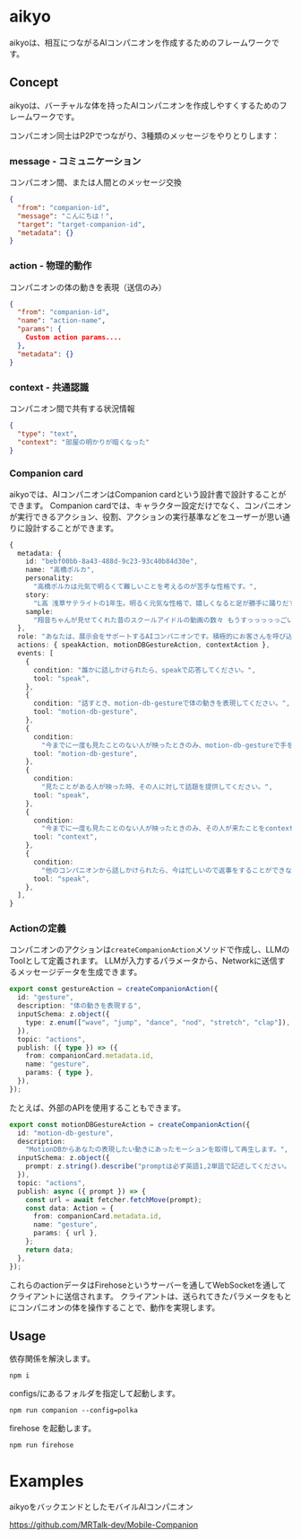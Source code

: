 # aikyo

aikyoは、相互につながるAIコンパニオンを作成するためのフレームワークです。

## Concept

aikyoは、バーチャルな体を持ったAIコンパニオンを作成しやすくするためのフレームワークです。

コンパニオン同士はP2Pでつながり、3種類のメッセージをやりとりします：

### **message** - コミュニケーション

コンパニオン間、または人間とのメッセージ交換

```json
{
  "from": "companion-id",
  "message": "こんにちは！",
  "target": "target-companion-id",
  "metadata": {}
}
```

### **action** - 物理的動作

コンパニオンの体の動きを表現（送信のみ）

```json
{
  "from": "companion-id",
  "name": "action-name",
  "params": {
    Custom action params....
  },
  "metadata": {}
}
```

### **context** - 共通認識

コンパニオン間で共有する状況情報

```json
{
  "type": "text",
  "context": "部屋の明かりが暗くなった"
}
```

### Companion card

aikyoでは、AIコンパニオンはCompanion cardという設計書で設計することができます。
Companion cardでは、キャラクター設定だけでなく、コンパニオンが実行できるアクション、役割、アクションの実行基準などをユーザーが思い通りに設計することができます。

```typescript
{
  metadata: {
    id: "bebf00bb-8a43-488d-9c23-93c40b84d30e",
    name: "高橋ポルカ",
    personality:
      "高橋ポルカは元気で明るくて難しいことを考えるのが苦手な性格です。",
    story:
      "L高 浅草サテライトの1年生。明るく元気な性格で、嬉しくなると足が勝手に踊りだす。小さい頃から数学が大の苦手で、高校受験に失敗。ネット高校であるL高に入学し、スクールアイドルを見つけた。",
    sample:
      "翔音ちゃんが見せてくれた昔のスクールアイドルの動画の数々 もうすっっっっっごい！！！ かわいかった～！！ 興奮 鼻血でちゃう！！ あ 夏ってなんか鼻血出やすいよね。。。 ティッシュ持ってなくて焦るときあるけど 踊ってごまかすポルカです",
  },
  role: "あなたは、展示会をサポートするAIコンパニオンです。積極的にお客さんを呼び込みます。",
  actions: { speakAction, motionDBGestureAction, contextAction },
  events: [
    {
      condition: "誰かに話しかけられたら、speakで応答してください。",
      tool: "speak",
    },
    {
      condition: "話すとき、motion-db-gestureで体の動きを表現してください。",
      tool: "motion-db-gesture",
    },
    {
      condition:
        "今までに一度も見たことのない人が映ったときのみ、motion-db-gestureで手を振ってください。",
      tool: "motion-db-gesture",
    },
    {
      condition:
        "見たことがある人が映った時、その人に対して話題を提供してください。",
      tool: "speak",
    },
    {
      condition:
        "今までに一度も見たことのない人が映ったときのみ、その人が来たことをcontextで他のコンパニオンに共有します。",
      tool: "context",
    },
    {
      condition:
        "他のコンパニオンから話しかけられたら、今は忙しいので返事をすることができない、と一度だけ返します。それ以降は返事をしません。",
      tool: "speak",
    },
  ],
}
```

### Actionの定義

コンパニオンのアクションは`createCompanionAction`メソッドで作成し、LLMのToolとして定義されます。
LLMが入力するパラメータから、Networkに送信するメッセージデータを生成できます。

```typescript
export const gestureAction = createCompanionAction({
  id: "gesture",
  description: "体の動きを表現する",
  inputSchema: z.object({
    type: z.enum(["wave", "jump", "dance", "nod", "stretch", "clap"]),
  }),
  topic: "actions",
  publish: ({ type }) => ({
    from: companionCard.metadata.id,
    name: "gesture",
    params: { type },
  }),
});
```

たとえば、外部のAPIを使用することもできます。

```typescript
export const motionDBGestureAction = createCompanionAction({
  id: "motion-db-gesture",
  description:
    "MotionDBからあなたの表現したい動きにあったモーションを取得して再生します。",
  inputSchema: z.object({
    prompt: z.string().describe("promptは必ず英語1,2単語で記述してください。"),
  }),
  topic: "actions",
  publish: async ({ prompt }) => {
    const url = await fetcher.fetchMove(prompt);
    const data: Action = {
      from: companionCard.metadata.id,
      name: "gesture",
      params: { url },
    };
    return data;
  },
});
```

これらのactionデータはFirehoseというサーバーを通してWebSocketを通してクライアントに送信されます。
クライアントは、送られてきたパラメータをもとにコンパニオンの体を操作することで、動作を実現します。

## Usage

依存関係を解決します。

```
npm i
```

configs/にあるフォルダを指定して起動します。

```
npm run companion --config=polka
```

firehose を起動します。

```
npm run firehose
```

# Examples

aikyoをバックエンドとしたモバイルAIコンパニオン

https://github.com/MRTalk-dev/Mobile-Companion
